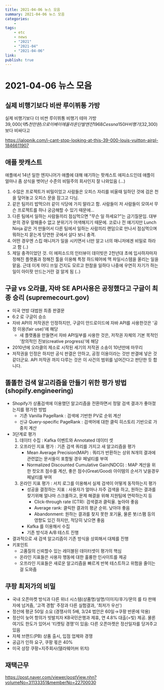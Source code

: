 ```yaml
---
title: 2021-04-06 뉴스 모음
summary: 2021-04-06 뉴스 모음
categories:
    - 
tags:
    - etc
    - news
    - "2021"
    - "2021-04"
    - "2021-04-06"
link: 
publish: true
---
```


# 2021-04-06 뉴스 모음

## 실제 비행기보다 비싼 루이뷔통 가방

실제 비행기보다 더 비싼 루이뷔통 비행기 테마 가방  
$39,000(약 5천만원)으로 이베이에 올라온 단발엔진 1968 Cessna 150H 비행기($32,300)보다 비싸다고

<https://jalopnik.com/i-cant-stop-looking-at-this-39-000-louis-vuitton-airpl-1846611907>

## 애플 팟캐스트

애플에서 14년 일한 엔지니어가 애플에 대해 얘기하는 팟캐스트 에피소드인데 애플이 얼마나 좀 상식을 벗어난 수준의 비밀주의 회사인지 잘 나와있음 (...)

1. 수많은 프로젝트가 비밀이었고 사람들은 오피스 자리를 비울때 일하던 것에 검은 천을 덮어놓고 오피스 문을 잠그고 다님.
2. 같은 팀끼리 밥먹으러 같이 식당에 가지 말라고 함. 사람들이 저 사람들이 모여서 무슨 프로젝트를 하나 궁금해할 수 있기 때문에...
3. 다른 팀에서 일하는 사람들끼리 점심먹으면 "무슨 일 하세요?"는 금기질문임. 대부분의 경우 말해줄수 없고 분위기가 어색해지기 때문에. 코로나 전 얘기지만 Lunch Ninja 같은 거 만들어서 다른 팀에서 일하는 사람끼리 랜덤으로 만나서 점심먹으며 뭐하는지 묻는게 당연한 곳에서 살다 보니 충격.
4. 어떤 경우엔 스킵 매니저가 일을 시키면서 너만 알고 너의 매니저에겐 비밀로 하라고 함 (..)
5. 제일 충격이었던 것. 이 에피소드의 인터뷰이 데이빗은 2천년대 초에 입사하자마자 정해진 플랫폼과 정해진 툴을 이용해 특정 하드웨어에 맥 파일시스템을 올리는 일을 맡음. 근데 이게 어디 쓰일 건지도 모르고 한참을 일하다 나중에 우연히 자기가 하는 일이 아이팟 만드는거란 걸 알게 됨 (..)

## 구글 vs 오라클, 자바 SE API사용은 공정했다고 구글이 최종 승리 (supremecourt.gov)

- 미국 연방 대법원 최종 판결문
- 6:2 로 구글이 승소
- 자바 API의 저작권은 인정하지만, 구글이 안드로이드에 자바 API를 사용한것은 '공정 이용(fair use)'에 해당
  - 새 플랫폼을 만들면서 자바 API일부를 사용한 것은, 저작권 자체의 기본 목적인 '창의적인 진보(creative progress)'에 해당
- 2010년에 오라클의 제소로 시작된 세기의 저작권 소송이 10년만에 마무리
- 저작권을 인정은 하지만 공식 판결은 안하고, 공정 이용이라는 것만 판결에 넣은 것 같더군요. API 저작권 까지 다루는 것은 이 사건의 범위를 넘어간다고 판단한 듯 합니다.

## 똘똘한 검색 알고리즘을 만들기 위한 평가 방법 (shopify.engineering)

- Shopify가 상품검색에 이용했던 알고리즘을 전환하면서 정말 검색 결과가 좋아졌는지를 평가한 방법
  - 기존 Vanilla PageRank : 검색에 기반한 PV로 순위 계산
  - 신규 Query-specific PageRank : 검색어에 대한 클릭 히스토리 기반으로 가중치 계산
- 3단계로 평가
  1. 데이터 수집 : Kafka 이벤트와 Annotated 데이터 셋
  2. 오프라인 지표 평가 : 기존 검색 쿼리를 가지고 새 알고리즘을 평가
     - Mean Average Precision(MAP) : 쿼리가 반환하는 상위 N개의 결과에 관련없는 문서들이 포함될 경우 페널티를 부여
     - Normalized Discounted Cumulative Gain(NDCG) : MAP 계산을 위한 컷오프 점수를 계산, 좋은 점수(Great/Good) 아이템의 순서가 낮을경우 페널티를 부여 
  3. 온라인 지표 평가 : 서치 로그를 이용해서 실제 검색이 어떻게 동작하는지 평가 
     - 성공을 결정하는 지표 : 사용자가 얼마나 자주 검색을 하고, 원하는 결과를 찾기위해 얼나마 스크롤하고, 문제 해결을 위해 지원팀에 연락하는지 등
       - Click-through rate (CTR): 검색결과 클릭율. 높아야 좋음
       - Average rank: 클릭한 결과의 평균 순위. 낮아야 좋음
       - Abandonment: 원하는 결과를 찾지 못한 포기율, 물론 봇/스팸 등의 영향도 있긴 하지만, 적당히 낮으면 좋음
     - Kafka 를 이용해서 수집
     - 기존 방식과 A/B 테스트 진행
- 결과적으로 새 검색 알고리즘이 기존 방식을 상회해서 대체를 진행
- 키포인트
  - 고품질의 신뢰할수 있는 레이블된 데이터셋이 평가의 핵심
  - 온라인 지표들은 사용자 행동에 대한 훌륭한 인사이트를 제공
  - 오프라인 지표들은 새로운 알고리즘을 빠르게 반복 테스트하고 위험을 줄이는 걸 도와줌

## 쿠팡 최저가의 비밀

- 국내 오픈마켓 방식과 다른 위너 시스템(상품명/설명/이미지/후기/문의 를 타 판매자에 넘겨줌, '고객 경험' 주장과 다른 실험결과, '최저가 우선')
- 정산에 평균 50일 소요 (경쟁사의 5배, 3/24 법안은 60일→쿠팡 반론에 악용)
- 정산이 늦어 항의가 빗발치자 KB국민은행과 제휴, 연 4.8% 대출(=빚) 제공. 물론 여기도 한도가 있어서 '티켓팅 경쟁'이 있음: 다른 오픈마켓은 정산일자를 당겨주고 있음
- 자체 브랜드(PB) 상품 출시, 입점 업체와 경쟁
- 공급가 인하 요구, 쿠팡 몫은 40%
- 미국 상장 쿠팡=지주회사(델라웨어州 위치)

## 재택근무

<https://post.naver.com/viewer/postView.nhn?volumeNo=31133351&memberNo=22700030>
